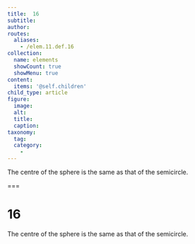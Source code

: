 ```yaml
---
title:  16
subtitle: 
author:
routes:
  aliases:
    - /elem.11.def.16
collection:
  name: elements
  showCount: true
  showMenu: true
content:
  items: '@self.children'
child_type: article
figure:
  image:
  alt:
  title:
  caption:
taxonomy:
  tag:
  category:
    - 
---
```


<p>The <hi rend="bold">centre of the sphere</hi> is the same as that of the semicircle.</p>

===

<h1>16</h1>
<p>The <span class="bold">centre of the sphere</span> is the same as that of the semicircle.</p>
